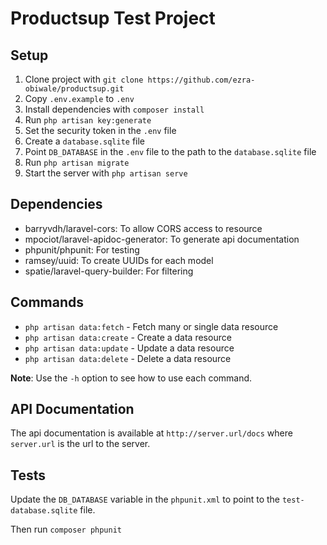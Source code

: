 # Productsup Test Project

## Setup

1. Clone project with `git clone https://github.com/ezra-obiwale/productsup.git`
2. Copy `.env.example` to `.env`
3. Install dependencies with `composer install`
4. Run `php artisan key:generate`
5. Set the security token in the `.env` file
6. Create a `database.sqlite` file
7. Point `DB_DATABASE` in the `.env` file to the path to the `database.sqlite` file
8. Run `php artisan migrate`
9. Start the server with `php artisan serve`

## Dependencies

- barryvdh/laravel-cors: To allow CORS access to resource
- mpociot/laravel-apidoc-generator: To generate api documentation
- phpunit/phpunit: For testing
- ramsey/uuid: To create UUIDs for each model
- spatie/laravel-query-builder: For filtering

## Commands

  - `php artisan data:fetch` - Fetch many or single data resource
  - `php artisan data:create` - Create a data resource
  - `php artisan data:update` - Update a data resource
  - `php artisan data:delete` - Delete a data resource

**Note**: Use the `-h` option to see how to use each command.

## API Documentation

The api documentation is available at `http://server.url/docs` where `server.url` 
is the url to the server.

## Tests

Update the `DB_DATABASE` variable in the `phpunit.xml` to point to the `test-database.sqlite` file.

Then run `composer phpunit`
